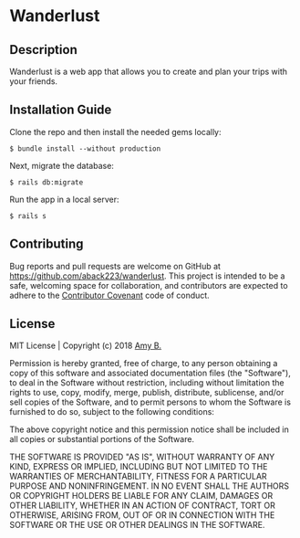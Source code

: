 # Wanderlust

## Description
Wanderlust is a web app that allows you to create and plan your trips with your friends. 

## Installation Guide

Clone the repo and then install the needed gems locally:

```
$ bundle install --without production
```

Next, migrate the database: 

```
$ rails db:migrate
```

Run the app in a local server: 

```
$ rails s
```

## Contributing 

Bug reports and pull requests are welcome on GitHub at https://github.com/aback223/wanderlust. This project is intended to be a safe, welcoming space for collaboration, and contributors are expected to adhere to the [Contributor Covenant](contributor-covenant.org) code of conduct.

## License

MIT License | Copyright (c) 2018 [Amy B.](https://github.com/aback223/)

Permission is hereby granted, free of charge, to any person obtaining a copy
of this software and associated documentation files (the "Software"), to deal
in the Software without restriction, including without limitation the rights
to use, copy, modify, merge, publish, distribute, sublicense, and/or sell
copies of the Software, and to permit persons to whom the Software is
furnished to do so, subject to the following conditions:

The above copyright notice and this permission notice shall be included in all
copies or substantial portions of the Software.

THE SOFTWARE IS PROVIDED "AS IS", WITHOUT WARRANTY OF ANY KIND, EXPRESS OR
IMPLIED, INCLUDING BUT NOT LIMITED TO THE WARRANTIES OF MERCHANTABILITY,
FITNESS FOR A PARTICULAR PURPOSE AND NONINFRINGEMENT. IN NO EVENT SHALL THE
AUTHORS OR COPYRIGHT HOLDERS BE LIABLE FOR ANY CLAIM, DAMAGES OR OTHER
LIABILITY, WHETHER IN AN ACTION OF CONTRACT, TORT OR OTHERWISE, ARISING FROM,
OUT OF OR IN CONNECTION WITH THE SOFTWARE OR THE USE OR OTHER DEALINGS IN THE
SOFTWARE.
